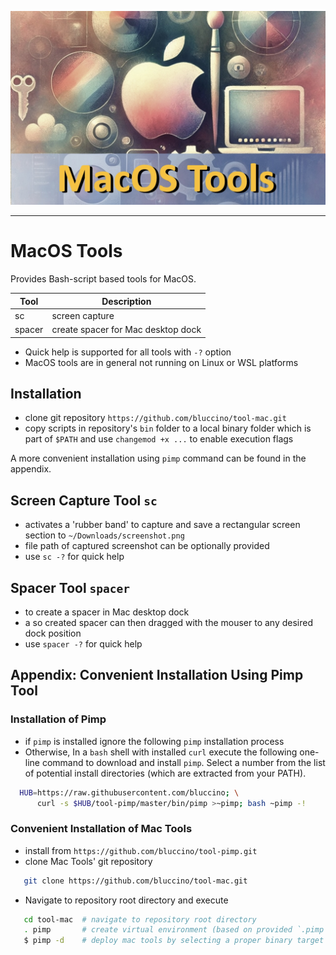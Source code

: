 ![Info Database](etc/macos-tools.jpg)

--------------------------------------------------------------------------------

# MacOS Tools

Provides Bash-script based tools for MacOS.

| Tool    | Description                        |
|---------|------------------------------------|
| sc      | screen capture                     |
| spacer  | create spacer for Mac desktop dock |

* Quick help is supported for all tools with `-?` option
* MacOS tools are in general not running on Linux or WSL platforms


## Installation

* clone git repository `https://github.com/bluccino/tool-mac.git`
* copy scripts in repository's `bin` folder to a local binary folder which is
  part of `$PATH` and use `changemod +x ...` to enable execution flags

A more convenient installation using `pimp` command can be found in the appendix.


## Screen Capture Tool `sc`

* activates a 'rubber band' to capture and save a rectangular screen section
  to `~/Downloads/screenshot.png`
* file path of captured screenshot can be optionally provided
* use `sc -?` for quick help


## Spacer Tool `spacer`

* to create a spacer in Mac desktop dock
* a so created spacer can then dragged with the mouser to any desired dock
  position
* use `spacer -?` for quick help



## Appendix: Convenient Installation Using Pimp Tool

### Installation of Pimp

* if `pimp` is installed ignore the following `pimp` installation process
* Otherwise, In a `bash` shell with installed `curl` execute the following
  one-line command to download and install `pimp`. Select a number from the list
  of potential install directories (which are extracted from your PATH).

```sh
  HUB=https://raw.githubusercontent.com/bluccino; \
      curl -s $HUB/tool-pimp/master/bin/pimp >~pimp; bash ~pimp -!
```

### Convenient Installation of Mac Tools

* install from `https://github.com/bluccino/tool-pimp.git`
* clone Mac Tools' git repository

```sh
   git clone https://github.com/bluccino/tool-mac.git
```

* Navigate to repository root directory and execute

```sh
   cd tool-mac  # navigate to repository root directory
   . pimp       # create virtual environment (based on provided `.pimp` recipe)
   $ pimp -d    # deploy mac tools by selecting a proper binary target directory
```
